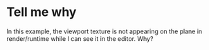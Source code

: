 # Tell me why

In this example, the viewport texture is not appearing on the plane in render/runtime while I can see it in the editor. Why?
